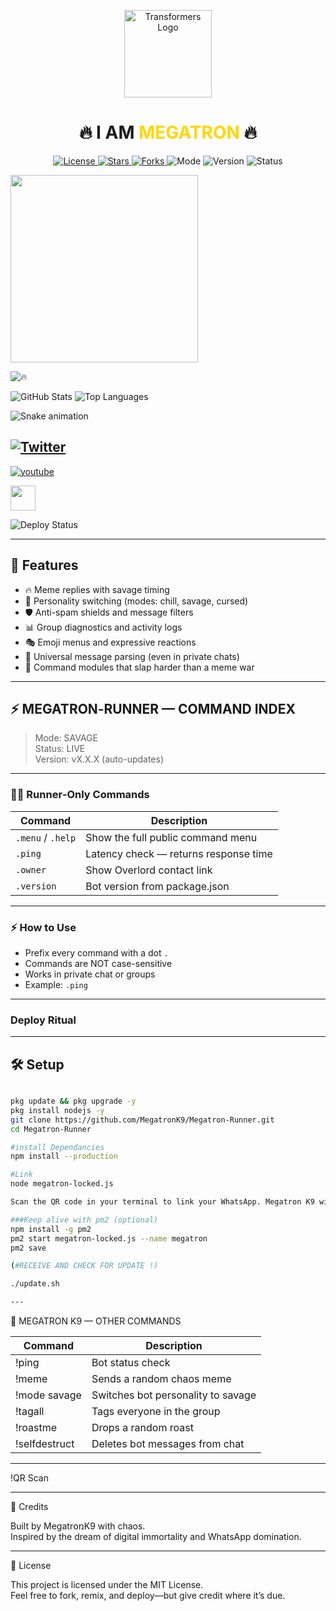 <!-- Overlord Banner -->
<p align="center">
  <img src="https://media.tenor.com/0W0zj5zvZyIAAAAC/transformers-logo.gif" width="140" alt="Transformers Logo">
</p>

<h1 align="center">🔥 I AM <span style="color:#FFD700;">MEGATRON</span> 🔥</h1>

<p align="center">
  <a href="https://github.com/megatronK9/Megatron-Runner/blob/main/LICENSE">
    <img src="https://img.shields.io/github/license/megatronK9/Megatron-Runner?color=FFD700&label=LICENSE&style=for-the-badge" alt="License">
  </a>
  <a href="https://github.com/megatronK9/Megatron-Runner/stargazers">
    <img src="https://img.shields.io/github/stars/megatronK9/Megatron-Runner?color=ff0000&style=for-the-badge" alt="Stars">
  </a>
  <a href="https://github.com/megatronK9/Megatron-Runner/network/members">
    <img src="https://img.shields.io/github/forks/megatronK9/Megatron-Runner?color=ff0000&style=for-the-badge" alt="Forks">
  </a>
  <img src="https://img.shields.io/badge/Mode-SAVAGE-black?style=for-the-badge" alt="Mode">
  <img src="https://img.shields.io/github/package-json/v/megatronK9/Megatron-Runner?color=FFD700&label=VERSION&style=for-the-badge" alt="Version">
  <img src="https://img.shields.io/badge/Status-DEPLOYING-orange?style=for-the-badge" alt="Status">
</p>

<img src="https://media.giphy.com/media/3o7aD2saalBwwftBIY/giphy.gif" width="300"/>

![🔥](https://img.shields.io/badge/🔥-Me/gatronK9-red?style=for-the-badge)

![GitHub Stats](https://github-readme-stats.vercel.app/api?username=MegatronK9&show_icons=true&theme=radical)
![Top Languages](https://github-readme-stats.vercel.app/api/top-langs/?username=MegatronK9&layout=compact&theme=radical)

![Snake animation](https://github.com/MegatronK9/MegatronK9/blob/output/github-contribution-grid-snake.svg)

[![Twitter](https://img.shields.io/badge/Twitter-@MegatronK9-blue?style=flat&logo=twitter)](https://twitter.com/MegatronK9)
---
[![youtube](https://img.shields.io/badge/youtube-@MegatronK9-red?style=round&logo=youtube)](https://youtube.com/MegatronK9)

<img src="https://cdn.jsdelivr.net/gh/devicons/devicon/icons/javascript/javascript-original.svg" width="40"/>

![Deploy Status](https://github.com/MegatronK9/Megatron/actions/workflows/deploy.yml/badge.svg)

---

## 🚀 Features

- 🔥 Meme replies with savage timing
- 🧠 Personality switching (modes: chill, savage, cursed)
- 🛡️ Anti-spam shields and message filters
- 📊 Group diagnostics and activity logs
- 🎭 Emoji menus and expressive reactions
- 🧵 Universal message parsing (even in private chats)
- 🧨 Command modules that slap harder than a meme war

---
## ⚡ MEGATRON‑RUNNER — COMMAND INDEX

> Mode: SAVAGE  
> Status: LIVE  
> Version: vX.X.X (auto-updates)

---

### 🧑‍🚀 Runner‑Only Commands
| Command            | Description |
|--------------------|-------------|
| `.menu` / `.help`  | Show the full public command menu |
| `.ping`            | Latency check — returns response time |
| `.owner`           | Show Overlord contact link |
| `.version`         | Bot version from package.json |

---

### ⚡ How to Use
- Prefix every command with a dot `.`
- Commands are NOT case-sensitive
- Works in private chat or groups
- Example: `.ping`

---

###  Deploy Ritual
---

## 🛠️ Setup

```bash

pkg update && pkg upgrade -y
pkg install nodejs -y
git clone https://github.com/MegatronK9/Megatron-Runner.git
cd Megatron-Runner

#install Dependancies
npm install --production

#Link
node megatron-locked.js

Scan the QR code in your terminal to link your WhatsApp. Megatron K9 will awaken and begin its reign.

###Keep alive with pm2 (optional)
npm install -g pm2
pm2 start megatron-locked.js --name megatron
pm2 save

(#RECEIVE AND CHECK FOR UPDATE !)

./update.sh

---
```
👑 MEGATRON K9 — OTHER COMMANDS

| Command           | Description                          |
|------------------|--------------------------------------|
| !ping           | Bot status check                     |
| !meme           | Sends a random chaos meme            |
| !mode savage    | Switches bot personality to savage   |
| !tagall         | Tags everyone in the group           |
| !roastme        | Drops a random roast                 |
| !selfdestruct   | Deletes bot messages from chat       |

---


!QR Scan

---

🧠 Credits

Built by MegatrօռK9 with chaos.  
Inspired by the dream of digital immortality and WhatsApp domination.

---

📜 License

This project is licensed under the MIT License.  
Feel free to fork, remix, and deploy—but give credit where it’s due.
